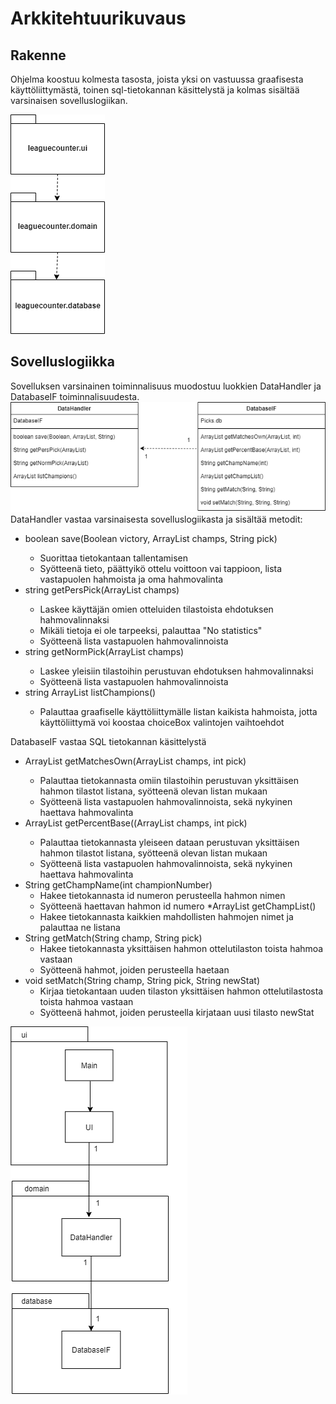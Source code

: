 # Arkkitehtuurikuvaus
  
## Rakenne  
  
Ohjelma koostuu kolmesta tasosta, joista yksi on vastuussa graafisesta käyttöliittymästä, toinen sql-tietokannan käsittelystä ja kolmas sisältää varsinaisen sovelluslogiikan.

<img src="https://raw.githubusercontent.com/EgoTastic/LeagueCounterPicker/main/Dokumentaatio/Kuvat/kuva1.png">

## Sovelluslogiikka

Sovelluksen varsinainen toiminnalisuus muodostuu luokkien DataHandler ja DatabaseIF toiminnalisuudesta.
<img src="https://raw.githubusercontent.com/EgoTastic/LeagueCounterPicker/main/Dokumentaatio/Kuvat/kuva2.png">
DataHandler vastaa varsinaisesta sovelluslogiikasta ja sisältää metodit:

* boolean save(Boolean victory, ArrayList<String> champs, String pick)
	* Suorittaa tietokantaan tallentamisen
	* Syötteenä tieto, päättyikö ottelu voittoon vai tappioon, lista vastapuolen hahmoista ja oma hahmovalinta
* string getPersPick(ArrayList<String> champs)
	* Laskee käyttäjän omien otteluiden tilastoista ehdotuksen hahmovalinnaksi
	* Mikäli tietoja ei ole tarpeeksi, palauttaa "No statistics"
	* Syötteenä lista vastapuolen hahmovalinnoista
* string getNormPick(ArrayList<String> champs)
	* Laskee yleisiin tilastoihin perustuvan ehdotuksen hahmovalinnaksi
	* Syötteenä lista vastapuolen hahmovalinnoista
* string ArrayList<String> listChampions()
	* Palauttaa graafiselle käyttöliittymälle listan kaikista hahmoista, jotta käyttöliittymä voi koostaa choiceBox valintojen vaihtoehdot
	
DatabaseIF vastaa SQL tietokannan käsittelystä

* ArrayList<String> getMatchesOwn(ArrayList<String> champs, int pick)
	* Palauttaa tietokannasta omiin tilastoihin perustuvan yksittäisen hahmon tilastot listana, syötteenä olevan listan mukaan
	* Syötteenä lista vastapuolen hahmovalinnoista, sekä nykyinen haettava hahmovalinta
* ArrayList<double> getPercentBase((ArrayList<String> champs, int pick)
	* Palauttaa tietokannasta yleiseen dataan perustuvan yksittäisen hahmon tilastot listana, syötteenä olevan listan mukaan
	* Syötteenä lista vastapuolen hahmovalinnoista, sekä nykyinen haettava hahmovalinta
* String getChampName(int championNumber)
	* Hakee tietokannasta id numeron perusteella hahmon nimen
	* Syötteenä haettavan hahmon id numero
*ArrayList<String> getChampList()
	* Hakee tietokannasta kaikkien mahdollisten hahmojen nimet ja palauttaa ne listana
* String getMatch(String champ, String pick)
	* Hakee tietokannasta yksittäisen hahmon ottelutilaston toista hahmoa vastaan
	* Syötteenä hahmot, joiden perusteella haetaan
* void setMatch(String champ, String pick, String newStat)
	* Kirjaa tietokantaan uuden tilaston yksittäisen hahmon ottelutilastosta toista hahmoa vastaan
	* Syötteenä hahmot, joiden perusteella kirjataan uusi tilasto newStat
	
<img src="https://raw.githubusercontent.com/EgoTastic/LeagueCounterPicker/main/Dokumentaatio/Kuvat/kuva3.png">
